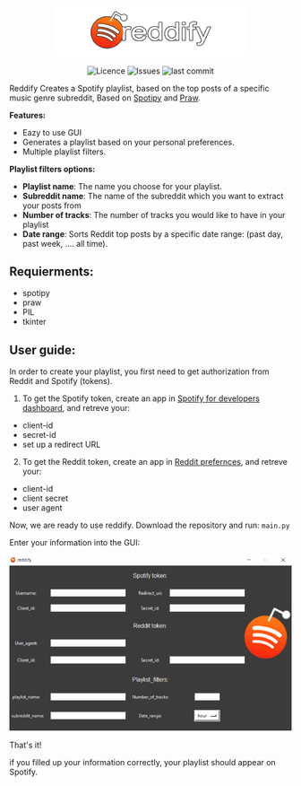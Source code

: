 <p align="center">
<img alt="Reddify" src="assets/icon.png" width="350">
</p>

<p align="center">
<img alt="Licence" src=https://img.shields.io/github/license/lironbdolah/reddify?label=licence>
 <img alt="Issues" src=https://img.shields.io/github/issues/lironbdolah/reddify>
 <img alt="last commit" src=https://img.shields.io/github/last-commit/lironbdolah/reddify>
</p>


Reddify Creates a Spotify playlist, based on the top posts of a specific music genre subreddit, Based on [Spotipy](https://spotipy.readthedocs.io/en/2.19.0/) and [Praw](https://praw.readthedocs.io/en/stable/). 


**Features:**

- Eazy to use GUI
- Generates a playlist based on your personal preferences.
- Multiple playlist filters.


**Playlist filters options:**

- **Playlist name**: The name you choose for your playlist.
- **Subreddit name**: The name of the subreddit which you want to extract your posts from
- **Number of tracks**: The number of tracks you would like to have in your playlist
- **Date range**: Sorts Reddit top posts by a specific date range: (past day, past week, .... all time).



## Requierments:

- spotipy
- praw
- PIL
- tkinter 


## User guide:

In order to create your playlist, you first need to get authorization from Reddit and Spotify (tokens).

1. To get the Spotify token, create an app in [Spotify for developers dashboard](https://developer.spotify.com/dashboard/applications), and retreve your:
 - client-id 
 - secret-id 
 - set up a redirect URL 

2. To get the Reddit token, create an app in [Reddit prefernces](https://www.reddit.com/prefs/apps/), and retreve your:
- client-id 
- client secret
- user agent


Now, we are ready to use reddify.
Download the repository and run: ```main.py ```

Enter your information into the GUI:
<p align="center">
  <img src="assets/gui.png"/>
</p>

That's it!

if you filled up your information correctly, your playlist should appear on Spotify.
